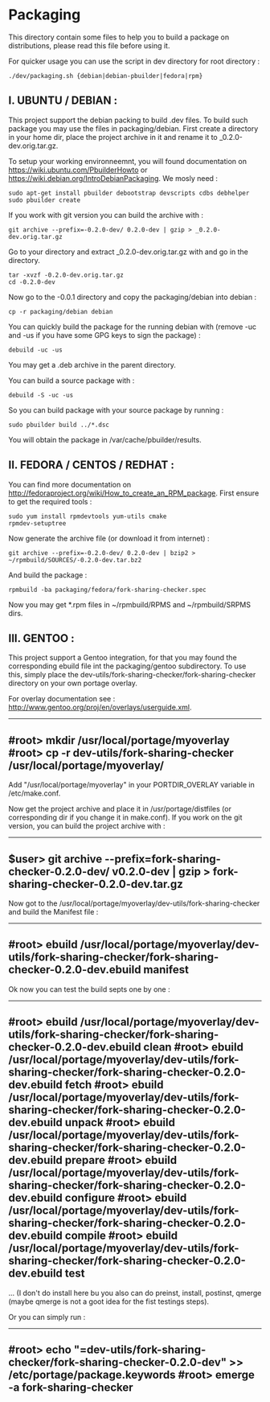 Packaging
=========

This directory contain some files to help you to build a package on distributions, please read this file before using it.

For quicker usage you can use the script in dev directory for root directory :

	./dev/packaging.sh {debian|debian-pbuilder|fedora|rpm}

I. UBUNTU / DEBIAN :
--------------------

This project support the debian packing to build .dev files. To build such package you may use the files in packaging/debian.
First create a directory in your home dir, place the project archive in it and rename it to _0.2.0-dev.orig.tar.gz.

To setup your working environneemnt, you will found documentation on 
https://wiki.ubuntu.com/PbuilderHowto or https://wiki.debian.org/IntroDebianPackaging. We mosly need :

	sudo apt-get install pbuilder debootstrap devscripts cdbs debhelper
	sudo pbuilder create

If you work with git version you can build the archive with :

	git archive --prefix=-0.2.0-dev/ 0.2.0-dev | gzip > _0.2.0-dev.orig.tar.gz

Go to your directory and extract _0.2.0-dev.orig.tar.gz with and go in the directory.

	tar -xvzf -0.2.0-dev.orig.tar.gz
	cd -0.2.0-dev

Now go to the -0.0.1 directory and copy the packaging/debian into debian :

	cp -r packaging/debian debian

You can quickly build the package for the running debian with (remove -uc and -us if you have some GPG keys to sign the package) :

	debuild -uc -us

You may get a .deb archive in the parent directory.

You can build a source package with :

	debuild -S -uc -us

So you can build package with your source package by running :

	sudo pbuilder build ../*.dsc

You will obtain the package in /var/cache/pbuilder/results.



II. FEDORA / CENTOS / REDHAT :
------------------------------

You can find more documentation on http://fedoraproject.org/wiki/How_to_create_an_RPM_package.
First ensure to get the required tools :

	sudo yum install rpmdevtools yum-utils cmake 
	rpmdev-setuptree

Now generate the archive file (or download it from internet) :

	git archive --prefix=-0.2.0-dev/ 0.2.0-dev | bzip2 > ~/rpmbuild/SOURCES/-0.2.0-dev.tar.bz2

And build the package :

	rpmbuild -ba packaging/fedora/fork-sharing-checker.spec

Now you may get *.rpm files in ~/rpmbuild/RPMS and ~/rpmbuild/SRPMS dirs.

III. GENTOO :
-------------

This project support a Gentoo integration, for that you may found the corresponding ebuild file int the packaging/gentoo 
subdirectory. To use this, simply place the dev-utils/fork-sharing-checker/fork-sharing-checker directory on your own portage overlay.

For overlay documentation see : http://www.gentoo.org/proj/en/overlays/userguide.xml.

--------------------------------------------------------------------
#root> mkdir /usr/local/portage/myoverlay
#root> cp -r dev-utils/fork-sharing-checker /usr/local/portage/myoverlay/
--------------------------------------------------------------------

Add "/usr/local/portage/myoverlay" in your PORTDIR_OVERLAY variable in /etc/make.conf.

Now get the project archive and place it in /usr/portage/distfiles (or corresponding dir if you change it in make.conf). If 
you work on the git version, you can build the project archive with :

--------------------------------------------------------------------
$user> git archive --prefix=fork-sharing-checker-0.2.0-dev/ v0.2.0-dev | gzip > fork-sharing-checker-0.2.0-dev.tar.gz
--------------------------------------------------------------------

Now got to the /usr/local/portage/myoverlay/dev-utils/fork-sharing-checker and build the Manifest file :

--------------------------------------------------------------------
#root> ebuild /usr/local/portage/myoverlay/dev-utils/fork-sharing-checker/fork-sharing-checker-0.2.0-dev.ebuild manifest
--------------------------------------------------------------------

Ok now you can test the build septs one by one :

--------------------------------------------------------------------
#root> ebuild /usr/local/portage/myoverlay/dev-utils/fork-sharing-checker/fork-sharing-checker-0.2.0-dev.ebuild clean
#root> ebuild /usr/local/portage/myoverlay/dev-utils/fork-sharing-checker/fork-sharing-checker-0.2.0-dev.ebuild fetch
#root> ebuild /usr/local/portage/myoverlay/dev-utils/fork-sharing-checker/fork-sharing-checker-0.2.0-dev.ebuild unpack
#root> ebuild /usr/local/portage/myoverlay/dev-utils/fork-sharing-checker/fork-sharing-checker-0.2.0-dev.ebuild prepare
#root> ebuild /usr/local/portage/myoverlay/dev-utils/fork-sharing-checker/fork-sharing-checker-0.2.0-dev.ebuild configure
#root> ebuild /usr/local/portage/myoverlay/dev-utils/fork-sharing-checker/fork-sharing-checker-0.2.0-dev.ebuild compile
#root> ebuild /usr/local/portage/myoverlay/dev-utils/fork-sharing-checker/fork-sharing-checker-0.2.0-dev.ebuild test
--------------------------------------------------------------------

... (I don't do install here bu you also can do preinst, install, postinst, qmerge (maybe qmerge is not a goot idea for the 
fist testings steps).

Or you can simply run :

--------------------------------------------------------------------
#root> echo "=dev-utils/fork-sharing-checker/fork-sharing-checker-0.2.0-dev" >> /etc/portage/package.keywords
#root> emerge -a fork-sharing-checker
--------------------------------------------------------------------
